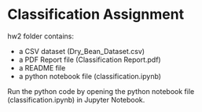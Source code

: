 # Classification Assignment

hw2 folder contains:
- a CSV dataset (Dry_Bean_Dataset.csv)
- a PDF Report file (Classification Report.pdf)
- a README file
- a python notebook file (classification.ipynb)

Run the python code by opening the python notebook file (classification.ipynb) in Jupyter Notebook.